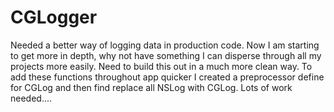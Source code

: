 CGLogger
========

Needed a better way of logging data in production code. Now I am starting to get more in depth, why not have something I can disperse through all my projects more easily. Need to build this out in a much more clean way. To add these functions throughout app quicker I created a preprocessor define for CGLog and then find replace all NSLog with CGLog. Lots of work needed....

